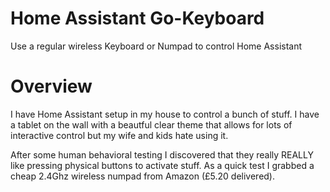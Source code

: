 # Home Assistant Go-Keyboard
Use a regular wireless Keyboard or Numpad to control Home Assistant

# Overview
I have Home Assistant setup in my house to control a bunch of stuff. I have a tablet on the wall with a beautful clear theme that allows for lots of interactive control but my wife and kids hate using it.

After some human behavioral testing I discovered that they really REALLY like pressing physical buttons to activate stuff. As a quick test I grabbed a cheap 2.4Ghz wireless numpad from Amazon (£5.20 delivered).



